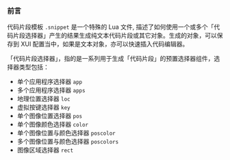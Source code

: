 ### 前言

代码片段模板 `.snippet` 是一个特殊的 Lua 文件, 描述了如何使用一个或多个「代码片段选择器」产生的结果生成纯文本代码片段或其它对象。生成的对象，可以保存到 XUI 配置当中，如果是文本对象，亦可以快速插入代码编辑器。

「代码片段选择器」，指的是一系列用于生成「代码片段」的预置选择器组件，选择器类型包括：

- 单个应用程序选择器 `app`
- 多个应用程序选择器 `apps`
- 地理位置选择器 `loc`
- 虚拟按键选择器 `key`
- 单个图像位置选择器 `pos`
- 单个图像颜色选择器 `color`
- 单个图像位置与颜色选择器 `poscolor`
- 多个图像位置与颜色选择器 `poscolors`
- 图像区域选择器 `rect`

